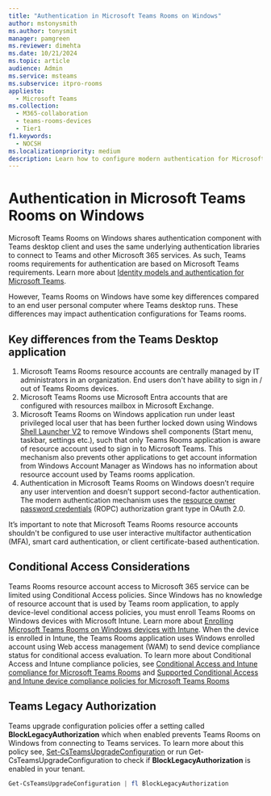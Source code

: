 ```yaml
---
title: "Authentication in Microsoft Teams Rooms on Windows"
author: mstonysmith
ms.author: tonysmit
manager: pamgreen
ms.reviewer: dimehta
ms.date: 10/21/2024
ms.topic: article
audience: Admin
ms.service: msteams
ms.subservice: itpro-rooms
appliesto: 
  - Microsoft Teams
ms.collection: 
  - M365-collaboration
  - teams-rooms-devices
  - Tier1
f1.keywords: 
  - NOCSH
ms.localizationpriority: medium
description: Learn how to configure modern authentication for Microsoft Teams Rooms on Windows
---
```


# Authentication in Microsoft Teams Rooms on Windows

Microsoft Teams Rooms on Windows shares authentication component with Teams desktop client and uses the same underlying authentication libraries to connect to Teams and other Microsoft 365 services. As such, Teams rooms requirements for authentication are based on Microsoft Teams requirements. Learn more about [Identity models and authentication for Microsoft Teams](/microsoftteams/identify-models-authentication).
  
However, Teams Rooms on Windows have some key differences compared to an end user personal computer where Teams desktop runs. These differences may impact authentication configurations for Teams rooms.

## Key differences from the Teams Desktop application 

1. Microsoft Teams Rooms resource accounts are centrally managed by IT administrators in an organization. End users don't have ability to sign in / out of Teams Rooms devices.
1. Microsoft Teams Rooms use Microsoft Entra accounts that are configured with resources mailbox in Microsoft Exchange. 
1. Microsoft Teams Rooms on Windows application run under least privileged local user that has been further locked down using Windows [Shell Launcher V2](/windows/iot/iot-enterprise/customize/shell-launcher) to remove Windows shell components (Start menu, taskbar, settings etc.), such that only Teams Rooms application is aware of resource account used to sign in to Microsoft Teams. This mechanism also prevents other applications to get account information from Windows Account Manager as Windows has no information about resource account used by Teams rooms application.
1. Authentication in Microsoft Teams Rooms on Windows doesn’t require any user intervention and doesn’t support second-factor authentication. The modern authentication mechanism uses the [resource owner password credentials](/azure/active-directory/develop/v2-oauth-ropc) (ROPC) authorization grant type in OAuth 2.0.

It’s important to note that Microsoft Teams Rooms resource accounts shouldn't be configured to use user interactive multifactor authentication (MFA), smart card authentication, or client certificate-based authentication.

## Conditional Access Considerations

Teams Rooms resource account access to Microsoft 365 service can be limited using Conditional Access policies. Since Windows has no knowledge of resource account that is used by Teams room application, to apply device-level conditional access policies, you must enroll Teams Rooms on Windows devices with Microsoft Intune. Learn more about [Enrolling Microsoft Teams Rooms on Windows devices with Intune](https://techcommunity.microsoft.com/t5/intune-customer-success/enrolling-microsoft-teams-rooms-on-windows-devices-with/ba-p/3246986). When the device is enrolled in Intune, the Teams Rooms application uses Windows enrolled account using Web access management (WAM) to send device compliance status for conditional access evaluation. To learn more about Conditional Access and Intune compliance policies, see [Conditional Access and Intune compliance for Microsoft Teams Rooms](/microsoftteams/rooms/conditional-access-and-compliance-for-devices) and [Supported Conditional Access and Intune device compliance policies for Microsoft Teams Rooms](/microsoftteams/rooms/supported-ca-and-compliance-policies?tabs=mtr-w)

## Teams Legacy Authorization

Teams upgrade configuration policies offer a setting called **BlockLegacyAuthorization** which when enabled prevents Teams Rooms on Windows from connecting to Teams services. To learn more about this policy see, [Set-CsTeamsUpgradeConfiguration](/powershell/module/skype/set-csteamsupgradeconfiguration) or run Get-CsTeamsUpgradeConfiguration to check if **BlockLegacyAuthorization** is enabled in your tenant.

   ``` Powershell
   Get-CsTeamsUpgradeConfiguration | fl BlockLegacyAuthorization
   ```
